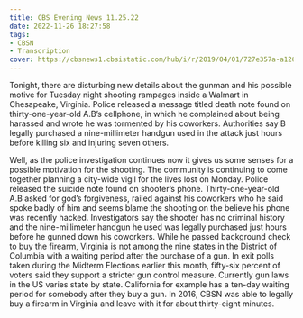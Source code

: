 ```yaml
---
title: CBS Evening News 11.25.22
date: 2022-11-26 18:27:58
tags:
- CBSN
- Transcription
cover: https://cbsnews1.cbsistatic.com/hub/i/r/2019/04/01/727e357a-a126-4138-a2c5-4d3222669d57/thumbnail/640x360/3ff2761028dc5c65cc4f07acd54bcd5c/cbsn2-logo-1920x1080.jpg
---
```

Tonight, there are disturbing new details about the gunman and his possible motive for Tuesday night shooting rampages inside a Walmart in Chesapeake, Virginia. Police released a message titled death note found on thirty-one-year-old A.B’s cellphone, in which he complained about being harassed and wrote he was tormented by his coworkers. Authorities say B legally purchased a nine-millimeter handgun used in the attack just hours before killing six and injuring seven others. 

Well, as the police investigation continues now it gives us some senses for a possible motivation for the shooting. The community is continuing to come together planning a city-wide vigil for the lives lost on Monday. Police released the suicide note found on shooter’s phone. Thirty-one-year-old A.B asked for god’s forgiveness, railed against his coworkers who he said spoke badly of him and seems blame the shooting on the believe his phone was recently hacked. Investigators say the shooter has no criminal history and the nine-millimeter handgun he used was legally purchased just hours before he gunned down his coworkers. While he passed background check to buy the firearm, Virginia is not among the nine states in the District of Columbia with a waiting period after the purchase of a gun. In exit polls taken during the Midterm Elections earlier this month, fifty-six percent of voters said they support a stricter gun control measure. Currently gun laws in the US varies state by state. California for example has a ten-day waiting period for somebody after they buy a gun. In 2016, CBSN was able to legally buy a firearm in Virginia and leave with it for about thirty-eight minutes. 
